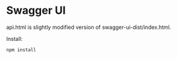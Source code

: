 # Swagger UI

api.html is slightly modified version of swagger-ui-dist/index.html.

Install:

```
npm install
```

